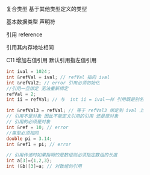 复合类型 基于其他类型定义的类型

基本数据类型 声明符

引用 reference

引用其内存地址相同

C11 增加右值引用 默认引用指左值引用
```cpp
int ival = 1024；
int &refVal = ival; // refVal 指向 ival
int &refVal2; // error 引用必须初始化
//引用一旦绑定 无法重新绑定 
refVal = 2;
int ii = refVal; // 与  int ii = ival一样 引用既是别名

int &refVal3 = refVal; // 等于 refVal3 绑定到 ival 上
// 引用不是对象 因此不能定义引用的引用 还是原对象
// 引用的必须是对象
int &ref = 10; // error
//类型必须相同
double pi = 3.14;
int &ref1 = pi; // error

// 引用传递时如果指明的是数组则必须指定数组的长度
int a[3]={1,2,3};
int (&b)[3]=a; // 对数组的引用
```
